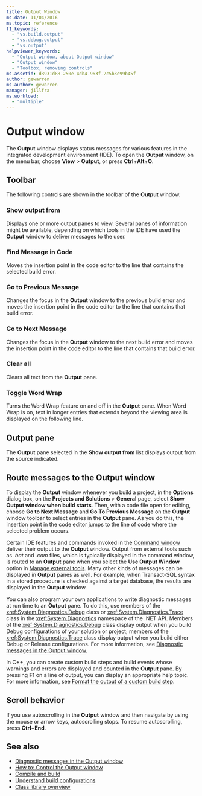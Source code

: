 ```yaml
---
title: Output Window
ms.date: 11/04/2016
ms.topic: reference
f1_keywords:
  - "vs.build.output"
  - "vs.debug.output"
  - "vs.output"
helpviewer_keywords:
  - "Output window, about Output window"
  - "Output window"
  - "Toolbox, removing controls"
ms.assetid: d8931d88-250e-4db4-963f-2c5b3e99b45f
author: gewarren
ms.author: gewarren
manager: jillfra
ms.workload:
  - "multiple"
---
```

# Output window

The **Output** window displays status messages for various features in the integrated development environment (IDE). To open the **Output** window, on the menu bar, choose **View** > **Output**, or press **Ctrl**+**Alt**+**O**.

## Toolbar

The following controls are shown in the toolbar of the **Output** window.

### Show output from

Displays one or more output panes to view. Several panes of information might be available, depending on which tools in the IDE have used the **Output** window to deliver messages to the user.

### Find Message in Code

Moves the insertion point in the code editor to the line that contains the selected build error.

### Go to Previous Message

Changes the focus in the **Output** window to the previous build error and moves the insertion point in the code editor to the line that contains that build error.

### Go to Next Message

Changes the focus in the **Output** window to the next build error and moves the insertion point in the code editor to the line that contains that build error.

### Clear all

Clears all text from the **Output** pane.

### Toggle Word Wrap

Turns the Word Wrap feature on and off in the **Output** pane. When Word Wrap is on, text in longer entries that extends beyond the viewing area is displayed on the following line.

## Output pane

The **Output** pane selected in the **Show output from** list displays output from the source indicated.

## Route messages to the Output window

To display the **Output** window whenever you build a project, in the **Options** dialog box, on the **Projects and Solutions** > **General** page, select **Show Output window when build starts**. Then, with a code file open for editing, choose **Go to Next Message** and **Go To Previous Message** on the **Output** window toolbar to select entries in the **Output** pane. As you do this, the insertion point in the code editor jumps to the line of code where the selected problem occurs.

Certain IDE features and commands invoked in the [Command window](../../ide/reference/command-window.md) deliver their output to the **Output** window. Output from external tools such as *.bat* and *.com* files, which is typically displayed in the command window, is routed to an **Output** pane when you select the **Use Output Window** option in [Manage external tools](../../ide/managing-external-tools.md). Many other kinds of messages can be displayed in **Output** panes as well. For example, when Transact-SQL syntax in a stored procedure is checked against a target database, the results are displayed in the **Output** window.

You can also program your own applications to write diagnostic messages at run time to an **Output** pane. To do this, use members of the <xref:System.Diagnostics.Debug> class or <xref:System.Diagnostics.Trace> class in the <xref:System.Diagnostics> namespace of the .NET API. Members of the <xref:System.Diagnostics.Debug> class display output when you build Debug configurations of your solution or project; members of the <xref:System.Diagnostics.Trace> class display output when you build either Debug or Release configurations. For more information, see [Diagnostic messages in the Output window](../../debugger/diagnostic-messages-in-the-output-window.md).

In C++, you can create custom build steps and build events whose warnings and errors are displayed and counted in the **Output** pane. By pressing **F1** on a line of output, you can display an appropriate help topic. For more information, see [Format the output of a custom build step](https://docs.microsoft.com/cpp/build/formatting-the-output-of-a-custom-build-step-or-build-event).

## Scroll behavior

If you use autoscrolling in the **Output** window and then navigate by using the mouse or arrow keys, autoscrolling stops. To resume autoscrolling, press **Ctrl**+**End**.

## See also

- [Diagnostic messages in the Output window](../../debugger/diagnostic-messages-in-the-output-window.md)
- [How to: Control the Output window](https://msdn.microsoft.com/Library/91aebd15-8854-4a7a-9f7d-57376fb4e858)
- [Compile and build](../../ide/compiling-and-building-in-visual-studio.md)
- [Understand build configurations](../../ide/understanding-build-configurations.md)
- [Class library overview](/dotnet/standard/class-library-overview)